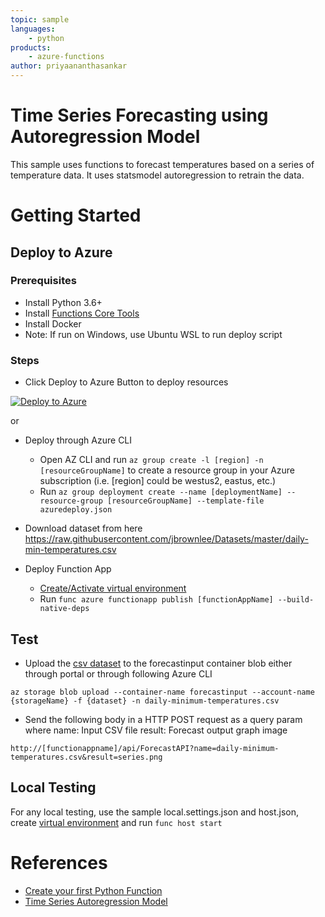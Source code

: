 ```yaml
---
topic: sample
languages:
    - python
products:
    - azure-functions
author: priyaananthasankar
---
```


# Time Series Forecasting using Autoregression Model

This sample uses functions to forecast temperatures based on a series of temperature data. It uses statsmodel autoregression to retrain the data.

# Getting Started

## Deploy to Azure

### Prerequisites

- Install Python 3.6+
- Install [Functions Core Tools](https://docs.microsoft.com/en-us/azure/azure-functions/functions-run-local#v2)
- Install Docker
- Note: If run on Windows, use Ubuntu WSL to run deploy script

### Steps

- Click Deploy to Azure Button to deploy resources

[![Deploy to Azure](http://azuredeploy.net/deploybutton.png)](https://azuredeploy.net/)

or

- Deploy through Azure CLI
    - Open AZ CLI and run ```az group create -l [region] -n [resourceGroupName]``` to create a resource group in your Azure subscription (i.e. [region] could be westus2, eastus, etc.)
    - Run ```az group deployment create --name [deploymentName] --resource-group [resourceGroupName] --template-file azuredeploy.json```

- Download dataset from here https://raw.githubusercontent.com/jbrownlee/Datasets/master/daily-min-temperatures.csv

- Deploy Function App
  - [Create/Activate virtual environment](https://docs.microsoft.com/en-us/azure/azure-functions/functions-create-first-function-python#create-and-activate-a-virtual-environment)
  - Run `func azure functionapp publish [functionAppName] --build-native-deps` 

## Test

- Upload the [csv dataset](https://raw.githubusercontent.com/jbrownlee/Datasets/master/daily-min-temperatures.csv) to the forecastinput container blob either through portal or through following Azure CLI

```
az storage blob upload --container-name forecastinput --account-name {storageName} -f {dataset} -n daily-minimum-temperatures.csv
```

- Send the following body in a HTTP POST request as a query param where
name: Input CSV file
result: Forecast output graph image

```
http://[functionappname]/api/ForecastAPI?name=daily-minimum-temperatures.csv&result=series.png

```

## Local Testing

For any local testing, use the sample local.settings.json and host.json, create [virtual environment](https://docs.microsoft.com/en-us/azure/azure-functions/functions-create-first-function-python#create-and-activate-a-virtual-environment) and run `func host start`

# References

- [Create your first Python Function](https://docs.microsoft.com/en-us/azure/azure-functions/functions-create-first-function-python)
- [Time Series Autoregression Model](https://machinelearningmastery.com/autoregression-models-time-series-forecasting-python/ )